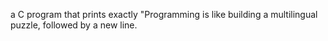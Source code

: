  a C program that prints exactly "Programming is like building a multilingual puzzle, followed by a new line.  
